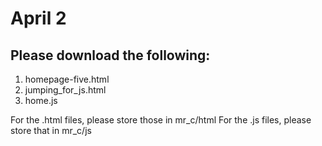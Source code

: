 # April 2

## Please download the following:

1. homepage-five.html
2. jumping_for_js.html
3. home.js

For the .html files, please store those in mr_c/html
For the .js files, please store that in mr_c/js
